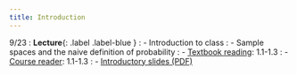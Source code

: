 ```yaml
---
title: Introduction
---
```


9/23
: **Lecture**{: .label .label-blue } 
: - Introduction to class
: - Sample spaces and the naive definition of probability
: - [Textbook reading](https://drive.google.com/file/d/1VmkAAGOYCTORq1wxSQqy255qLJjTNvBI/view?usp=sharing): 1.1-1.3
: - [Course reader](https://vitercik.github.io/120notes/intro.html): 1.1-1.3
: - [Introductory slides (PDF)](https://vitercik.github.io/probability/assets/slides/first_class.pdf)